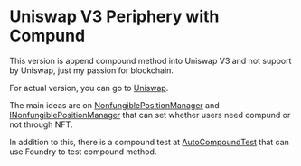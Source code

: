 # Uniswap V3 Periphery with Compund
This version is append compound method into Uniswap V3 and not support by Uniswap, just my passion for blockchain.


For actual version, you can go to [Uniswap](https://github.com/Uniswap/).


The main ideas are on [NonfungiblePositionManager](contracts/NonfungiblePositionManager.sol) and [INonfungiblePositionManager](contracts/interfaces/INonfungiblePositionManager.sol) that can set whether users need compund or not through NFT.


In addition to this, there is a compound test at [AutoCompoundTest](test/AutoCompoundTest.t.sol) that can use Foundry to test compound method.